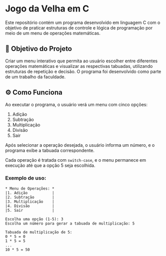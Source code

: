 # Jogo da Velha em C

Este repositório contém um programa desenvolvido em linguagem C com o objetivo de praticar estruturas de controle e lógica de programação por meio de um menu de operações matemáticas.

## 📌 Objetivo do Projeto

Criar um menu interativo que permita ao usuário escolher entre diferentes operações matemáticas e visualizar as respectivas tabuadas, utilizando estruturas de repetição e decisão. O programa foi desenvolvido como parte de um trabalho da faculdade.

## ⚙️ Como Funciona

Ao executar o programa, o usuário verá um menu com cinco opções:

1. Adição  
2. Subtração  
3. Multiplicação  
4. Divisão  
5. Sair

Após selecionar a operação desejada, o usuário informa um número, e o programa exibe a tabuada correspondente.

Cada operação é tratada com `switch-case`, e o menu permanece em execução até que a opção 5 seja escolhida.

### Exemplo de uso:

```text
* Menu de Operações: *
|1. Adição           |
|2. Subtração        |
|3. Multiplicação    |
|4. Divisão          |
|5. Sair             |

Escolha uma opção (1-5): 3
Escolha um número para gerar a tabuada de multiplicação: 5

Tabuada de multiplicação de 5:
0 * 5 = 0
1 * 5 = 5
...
10 * 5 = 50
